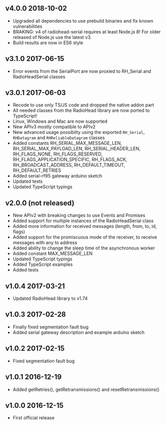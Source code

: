 ## v4.0.0 2018-10-02
- Upgraded all dependencies to use prebuild binaries and fix known vulnerabilities
- BRAKING: v4 of radiohead-serial requires at least Node.js 8! For older released of Node.js use the latest v3.
- Build results are now in ES6 style

## v3.1.0 2017-06-15
- Error events from the SerialPort are now proxied to RH_Serial and RadioHeadSerial classes

## v3.0.1 2017-06-03
- Recode to use only TS/JS code and dropped the native addon part
- All needed classes from the RadioHead library are now ported to TypeScript!
- Linux, Windows and Mac are now supported
- New APIv3 mostly compatible to APIv2
- New advanced usage possibilty using the exported `RH_Serial`, `RHDatagram` and `RHReliableDatagram` classes
- Added constants RH_SERIAL_MAX_MESSAGE_LEN, RH_SERIAL_MAX_PAYLOAD_LEN, RH_SERIAL_HEADER_LEN, RH_FLAGS_NONE, RH_FLAGS_RESERVED, RH_FLAGS_APPLICATION_SPECIFIC, RH_FLAGS_ACK, RH_BROADCAST_ADDRESS, RH_DEFAULT_TIMEOUT, RH_DEFAULT_RETRIES
- Added serial-rf95 gateway arduino sketch
- Updated tests
- Updated TypeScript typings

## v2.0.0 (not released)
- New APIv2 with breaking changes to use Events and Promises
- Added support for multiple instances of the RadioHeadSerial class
- Added more information for received messages (length, from, to, id, flags)
- Added support for the promiscuous mode of the receiver, to receive messages with any to address
- Added ability to change the sleep time of the asynchronous worker
- Added constant MAX_MESSAGE_LEN
- Updated TypeScript typings
- Added TypeScript examples
- Added tests

## v1.0.4 2017-03-21
- Updated RadioHead library to v1.74

## v1.0.3 2017-02-28
- Finally fixed segmentation fault bug
- Added serial gateway description and example arduino sketch

## v1.0.2 2017-02-15
- Fixed segmentation fault bug

## v1.0.1 2016-12-19
- Added getRetries(), getRetransmissions() and resetRetransmissions()

## v1.0.0 2016-12-15
- First official release
